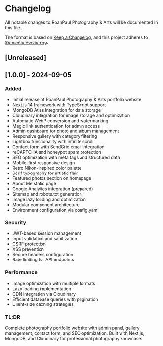 # Changelog

All notable changes to RoanPaul Photography & Arts will be documented in this file.

The format is based on [Keep a Changelog](https://keepachangelog.com/en/1.0.0/),
and this project adheres to [Semantic Versioning](https://semver.org/spec/v2.0.0.html).

## [Unreleased]

## [1.0.0] - 2024-09-05

### Added
- Initial release of RoanPaul Photography & Arts portfolio website
- Next.js 14 framework with TypeScript support
- MongoDB Atlas integration for data storage
- Cloudinary integration for image storage and optimization
- Automatic WebP conversion and watermarking
- Magic link authentication for admin access
- Admin dashboard for photo and album management
- Responsive gallery with category filtering
- Lightbox functionality with infinite scroll
- Contact form with SendGrid email integration
- reCAPTCHA and honeypot spam protection
- SEO optimization with meta tags and structured data
- Mobile-first responsive design
- Retro Nikon-inspired color palette
- Serif typography for artistic flair
- Featured photos section on homepage
- About Me static page
- Google Analytics integration (prepared)
- Sitemap and robots.txt generation
- Image lazy loading and optimization
- Modular component architecture
- Environment configuration via config.yaml

### Security
- JWT-based session management
- Input validation and sanitization
- CSRF protection
- XSS prevention
- Secure headers configuration
- Rate limiting for API endpoints

### Performance
- Image optimization with multiple formats
- Lazy loading implementation
- CDN integration via Cloudinary
- Efficient database queries with pagination
- Client-side caching strategies

### TL;DR
Complete photography portfolio website with admin panel, gallery management, contact form, and SEO optimization. Built with Next.js, MongoDB, and Cloudinary for professional photography showcase.

